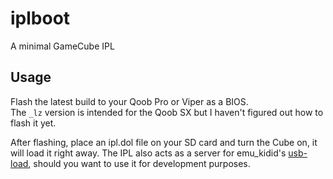 # iplboot

A minimal GameCube IPL

## Usage

Flash the latest build to your Qoob Pro or Viper as a BIOS.  
The `_lz` version is intended for the Qoob SX but I haven't figured out how to
flash it yet.

After flashing, place an ipl.dol file on your SD card and turn the Cube on, it
will load it right away. The IPL also acts as a server for emu_kidid's
[usb-load](https://github.com/emukidid/gc-usb-load), should you want to use it
for development purposes.
